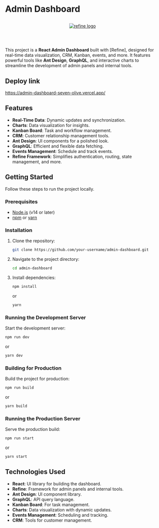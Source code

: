 # Admin Dashboard

<div align="center" style="margin: 30px;">
    <a href="https://refine.dev">
    <img alt="refine logo" src="https://refine.ams3.cdn.digitaloceanspaces.com/readme/refine-readme-banner.png">
    </a>
</div>
<br/>

This project is a **React Admin Dashboard** built with [Refine], designed for real-time data visualization, CRM, Kanban, events, and more. It features powerful tools like **Ant Design**, **GraphQL**, and interactive charts to streamline the development of admin panels and internal tools.

## Deploy link

https://admin-dashboard-seven-olive.vercel.app/

## Features
- **Real-Time Data**: Dynamic updates and synchronization.
- **Charts**: Data visualization for insights.
- **Kanban Board**: Task and workflow management.
- **CRM**: Customer relationship management tools.
- **Ant Design**: UI components for a polished look.
- **GraphQL**: Efficient and flexible data fetching.
- **Events Management**: Schedule and track events.
- **Refine Framework**: Simplifies authentication, routing, state management, and more.

## Getting Started

Follow these steps to run the project locally.

### Prerequisites
- [Node.js](https://nodejs.org/) (v14 or later)
- [npm](https://www.npmjs.com/) or [yarn](https://yarnpkg.com/)

### Installation
1. Clone the repository:
   ```bash
   git clone https://github.com/your-username/admin-dashboard.git
   ```
2. Navigate to the project directory:
   ```bash
   cd admin-dashboard
   ```
3. Install dependencies:
   ```bash
   npm install
   ```
   or
   ```bash
   yarn
   ```

### Running the Development Server
Start the development server:
```bash
npm run dev
```
or
```bash
yarn dev
```

### Building for Production
Build the project for production:
```bash
npm run build
```
or
```bash
yarn build
```

### Running the Production Server
Serve the production build:
```bash
npm run start
```
or
```bash
yarn start
```

## Technologies Used
- **React**: UI library for building the dashboard.
- **Refine**: Framework for admin panels and internal tools.
- **Ant Design**: UI component library.
- **GraphQL**: API query language.
- **Kanban Board**: For task management.
- **Charts**: Data visualization with dynamic updates.
- **Events Management**: Scheduling and tracking.
- **CRM**: Tools for customer management.
